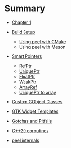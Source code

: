 # Summary

- [Chapter 1](./chapter_1.md)

- [Build Setup](build-setup.md)
    - [Using peel with CMake](using-peel-with-cmake.md)
    - [Using peel with Meson](using-peel-with-meson.md)
- [Smart Pointers]()
    - [RefPtr]()
    - [UniquePtr]()
    - [FloatPtr]()
    - [WeakPtr]()
    - [ArrayRef]()
    - [UniquePtr to array]()
- [Custom GObject Classes]()
- [GTK Widget Templates](gtk-widget-templates.md)
- [Gotchas and Pitfalls]()
- [C++20 coroutines]()
- [peel internals]()
